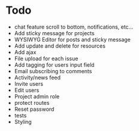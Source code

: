# Todo

- chat feature scroll to bottom, notifications, etc...
- Add sticky message for projects
- WYSIWYG Editor for posts and sticky message
- Add update and delete for resources
- Add ajax
- File upload for each issue
- Add tagging for users input field
- Email subscribing to comments
- Activity/news feed
- Invite users
- Edit users
- Project admin role
- protect routes
- Reset password
- tests
- Styling
